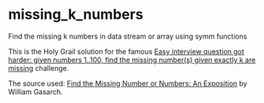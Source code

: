 # missing_k_numbers
Find the missing k numbers in data stream or array using symm functions

This is the Holy Grail solution for the famous [Easy interview question got harder: given numbers 1..100, find the missing number(s) given exactly k are missing](https://stackoverflow.com/questions/3492302/easy-interview-question-got-harder-given-numbers-1-100-find-the-missing-numbe) challenge.

The source used: [Find the Missing Number or Numbers: An Exposition](https://www.cs.umd.edu/~gasarch/BLOGPAPERS/streaming.pdf) by William Gasarch.
